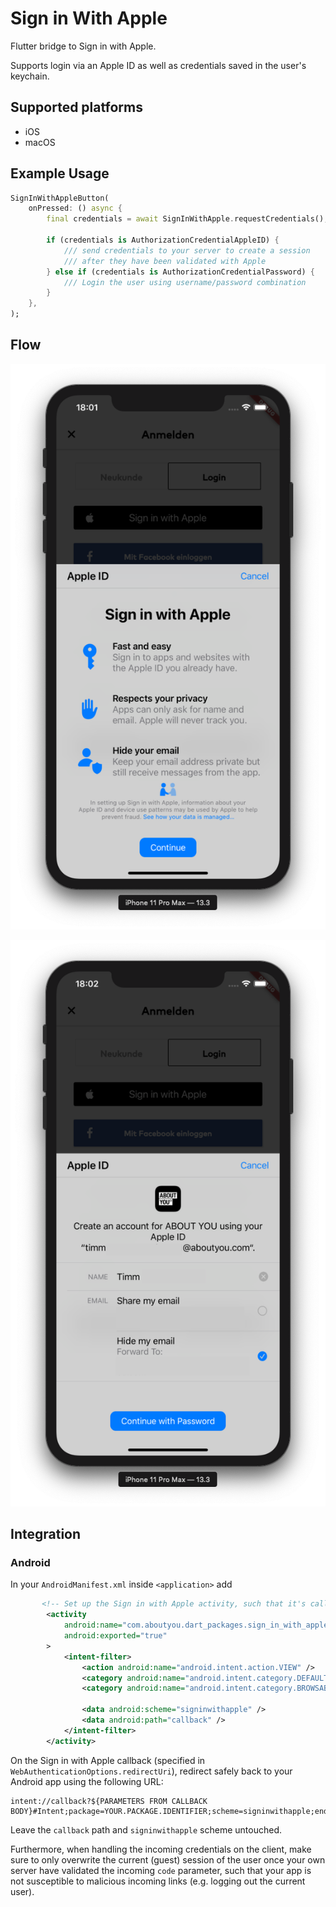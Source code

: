 # Sign in With Apple

Flutter bridge to Sign in with Apple.

Supports login via an Apple ID as well as credentials saved in the user's keychain.

## Supported platforms

- iOS
- macOS

## Example Usage

```dart
SignInWithAppleButton(
    onPressed: () async {
        final credentials = await SignInWithApple.requestCredentials();

        if (credentials is AuthorizationCredentialAppleID) {
            /// send credentials to your server to create a session
            /// after they have been validated with Apple
        } else if (credentials is AuthorizationCredentialPassword) {
            /// Login the user using username/password combination
        }
    },
);


```

## Flow

![](./screenshots/1.png)

![](./screenshots/2.png)

## Integration

### Android

In your `AndroidManifest.xml` inside `<application>` add

```xml
       <!-- Set up the Sign in with Apple activity, such that it's callable from the browser-redirect -->
        <activity
            android:name="com.aboutyou.dart_packages.sign_in_with_apple.SignInWithAppleCallback"
            android:exported="true"
        >
            <intent-filter>
                <action android:name="android.intent.action.VIEW" />
                <category android:name="android.intent.category.DEFAULT" />
                <category android:name="android.intent.category.BROWSABLE" />

                <data android:scheme="signinwithapple" />
                <data android:path="callback" />
            </intent-filter>
        </activity>
```

On the Sign in with Apple callback (specified in `WebAuthenticationOptions.redirectUri`), redirect safely back to your Android app using the following URL:

```
intent://callback?${PARAMETERS FROM CALLBACK BODY}#Intent;package=YOUR.PACKAGE.IDENTIFIER;scheme=signinwithapple;end
```

Leave the `callback` path and `signinwithapple` scheme untouched.

Furthermore, when handling the incoming credentials on the client, make sure to only overwrite the current (guest) session of the user once your own server have validated the incoming `code` parameter, such that your app is not susceptible to malicious incoming links (e.g. logging out the current user).
